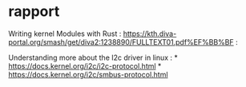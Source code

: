 # rapport


Writing kernel Modules with Rust : https://kth.diva-portal.org/smash/get/diva2:1238890/FULLTEXT01.pdf%EF%BB%BF :  

Understanding more about the I2c driver in linux : * https://docs.kernel.org/i2c/i2c-protocol.html
                                                   * https://docs.kernel.org/i2c/smbus-protocol.html

